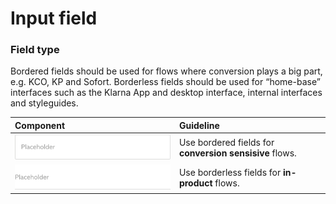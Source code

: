 # Input field

### Field type

Bordered fields should be used for flows where conversion plays a big part, e.g. KCO, KP and Sofort. Borderless fields should be used for “home-base” interfaces such as the Klarna App and desktop interface, internal interfaces and styleguides.

| Component | Guideline |
| :--- | :--- |
| ![](/assets/Field@1x.png) | Use bordered fields for **conversion sensisive** flows. |
| ![](/assets/Input@1x.png) | Use borderless fields for **in-product** flows. |



